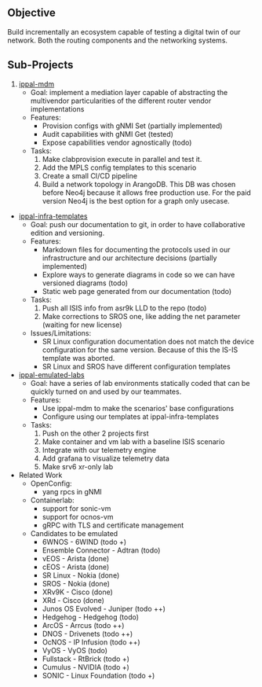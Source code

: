 
## Objective

Build incrementally an ecosystem capable of testing a digital twin of our network. Both the routing components and the networking systems.

## Sub-Projects

1. [ippal-mdm](https://github.com/nosportugal/ippal-mdm)
	- Goal: implement a mediation layer capable of abstracting the multivendor particularities of the different router vendor implementations
	- Features:
		- Provision configs with gNMI Set (partially implemented)
		- Audit capabilities with gNMI Get (tested)
		- Expose capabilities vendor agnostically (todo)
	- Tasks:
		1. Make clabprovision execute in parallel and test it.
		2. Add the MPLS config templates to this scenario
		3. Create a small CI/CD pipeline
		4. Build a network topology in ArangoDB. This DB was chosen before Neo4j because it allows free production use. For the paid version Neo4j is the best option for a graph only usecase. 
- [ippal-infra-templates](https://github.com/nosportugal/ippal-infra-templates)
	- Goal: push our documentation to git, in order to have collaborative edition and versioning.
	- Features:
		- Markdown files for documenting the protocols used in our infrastructure and our architecture decisions (partially implemented)
		- Explore ways to generate diagrams in code so we can have versioned diagrams (todo)
		- Static web page generated from our documentation (todo)
	- Tasks:
		1. Push all ISIS info from asr9k LLD to the repo (todo)
		2. Make corrections to SROS one, like adding the net parameter (waiting for new license)
	- Issues/Limitations:
		- SR Linux configuration documentation does not match the device configuration for the same version. Because of this the IS-IS template was aborted.
		- SR Linux and SROS have different configuration templates
- [ippal-emulated-labs](https://github.com/nosportugal/ippal-emulated-lab)
	- Goal: have a series of lab environments statically coded that can be quickly turned on and used by our teammates.
	- Features:
		- Use ippal-mdm to make the scenarios' base configurations
		- Configure using our templates at ippal-infra-templates
	- Tasks:
		1. Push on the other 2 projects first
		2. Make container and vm lab with a baseline ISIS scenario
		4. Integrate with our telemetry engine
		5. Add grafana to visualize telemetry data
		6. Make srv6 xr-only lab
- Related Work
	- OpenConfig:
		- yang rpcs in gNMI
	- Containerlab:
		- support for sonic-vm
		- support for ocnos-vm
		- gRPC with TLS and certificate management
	- Candidates to be emulated
		- 6WNOS - 6WIND (todo +)
		- Ensemble Connector - Adtran (todo)
		- vEOS - Arista (done)
		- cEOS - Arista (done)
		- SR Linux - Nokia (done)
		- SROS - Nokia (done)
		- XRv9K - Cisco (done)
		- XRd - Cisco (done)
		- Junos OS Evolved - Juniper (todo ++)
		- Hedgehog - Hedgehog (todo)
		- ArcOS - Arrcus (todo ++)
		- DNOS - Drivenets (todo ++)
		- OcNOS - IP Infusion (todo ++)
		- VyOS - VyOS (todo)
		- Fullstack - RtBrick (todo +)
		- Cumulus - NVIDIA (todo +)
		- SONIC - Linux Foundation (todo +) 